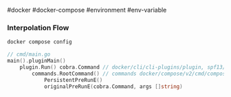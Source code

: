 #docker #docker-compose #environment #env-variable

### Interpolation Flow

```bash
docker compose config
```

```go
// cmd/main.go
main().pluginMain()
	plugin.Run() cobra.Command // docker/cli/cli-plugins/plugin, spf13/cobra
		commands.RootCommand() // commands docker/compose/v2/cmd/compose
			PersistentPreRunE()
			originalPreRunE(cobra.Command, args []string)
```